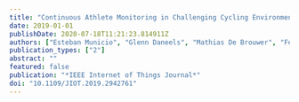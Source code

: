 ```yaml
---
title: "Continuous Athlete Monitoring in Challenging Cycling Environments using IoT Technologies"
date: 2019-01-01
publishDate: 2020-07-18T11:21:23.814911Z
authors: ["Esteban Municio", "Glenn Daneels", "Mathias De Brouwer", "Femke Ongenae", "Filip De Turck", "Bart Braem", "Jeroen Famaey", "Steven Latré"]
publication_types: ["2"]
abstract: ""
featured: false
publication: "*IEEE Internet of Things Journal*"
doi: "10.1109/JIOT.2019.2942761"
---
```


